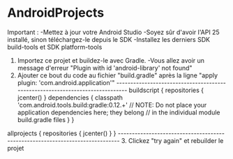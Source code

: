 # AndroidProjects 
Important :  
-Mettez à jour votre Android Studio 
-Soyez sûr d'avoir l'API 25 installé, sinon téléchargez-le depuis le SDK 
-Installez les derniers SDK build-tools et SDK platform-tools  
 
1. Importez ce projet et buildez-le avec Gradle. 
-Vous allez avoir un message d'erreur "Plugin with id 'android-library' not found" 
 
2. Ajouter ce bout du code au fichier "build.gradle" après la ligne "apply plugin: 'com.android.application'" 
------------------------------------------------------------------------------ 
buildscript { 
    repositories { 
        jcenter() 
    } 
    dependencies { 
        classpath 'com.android.tools.build:gradle:0.12.+' 
        // NOTE: Do not place your application dependencies here; they belong 
        // in the individual module build.gradle files 
    } 
} 

allprojects { 
    repositories { 
        jcenter() 
    } 
} 
------------------------------------------------------------------------------ 
3. Clickez "try again" et rebuilder le projet 

